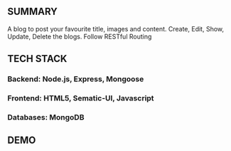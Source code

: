 ## SUMMARY
A blog to post your favourite title, images and content.
Create, Edit, Show, Update, Delete the blogs.
Follow RESTful Routing 

## TECH STACK
### Backend: Node.js, Express, Mongoose
### Frontend: HTML5, Sematic-UI, Javascript
### Databases: MongoDB

## DEMO
